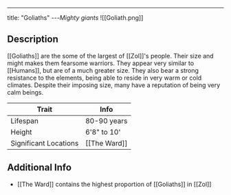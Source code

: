 ---
title: "Goliaths"
---*Mighty giants*
![[Goliath.png]]

## Description
[[Goliaths]] are the some of the largest of [[Zol]]'s people. Their size and might makes them fearsome warriors. They appear very similar to [[Humans]], but are of a much greater size. They also bear a strong resistance to the elements, being able to reside in very warm or cold climates. Despite their imposing size, many have a reputation of being very calm beings.

| Trait | Info |
| --- | --- |
| Lifespan | 80-90 years |
| Height | 6'8" to 10' |
| Significant Locations | [[The Ward]] |

## Additional Info
- [[The Ward]] contains the highest proportion of [[Goliaths]] in [[Zol]]